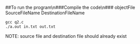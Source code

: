 ##To run the program\n###Compile the code\n### objectFile SourceFileName DestinationFileName

```
gcc q2.c
./a.out in.txt out.txt
```

NOTE: source file and destination file should already exist
